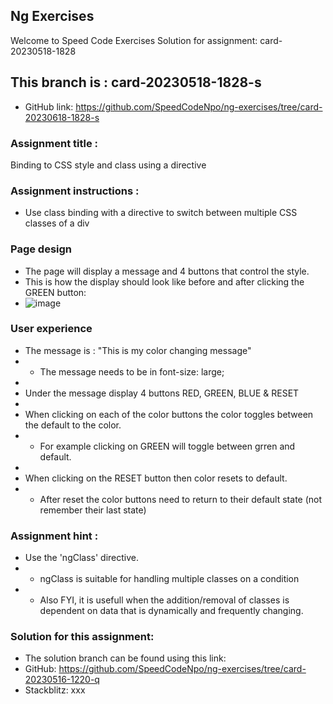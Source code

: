 ## Ng Exercises
Welcome to Speed Code Exercises
Solution for assignment:  card-20230518-1828

## This branch is : card-20230518-1828-s
- GitHub link: https://github.com/SpeedCodeNpo/ng-exercises/tree/card-20230618-1828-s

### Assignment title :
Binding to CSS style and class using a directive

### Assignment instructions :
- Use class binding with a directive to switch between multiple CSS classes of a div

### Page design
- The page will display a message and 4 buttons that control the style.
- This is how the display should look like before and after clicking the GREEN button: 
- ![image](https://github.com/SpeedCodeNpo/ng-exercises/assets/132397719/1ee3ccac-bb2b-4db8-8c2c-391bc54cd13f)

### User experience
- The message is : "This is my color changing message"
- - The message needs to be in font-size: large;
-
- Under the message display 4 buttons RED, GREEN, BLUE & RESET
-
- When clicking on each of the color buttons the color toggles between the default to the color.
- - For example clicking on GREEN will toggle between grren and default.
-
- When clicking on the RESET button then color resets to default.
- - After reset the color buttons need to return to their default state (not remember their last state)

### Assignment hint :
- Use the 'ngClass' directive.
- - ngClass is suitable for handling multiple classes on a condition
- - Also FYI, it is usefull when the addition/removal of classes is dependent on data that is dynamically and frequently changing.

### Solution for this assignment:
- The solution branch can be found using this link:
- GitHub:  https://github.com/SpeedCodeNpo/ng-exercises/tree/card-20230516-1220-q
- Stackblitz:  xxx
